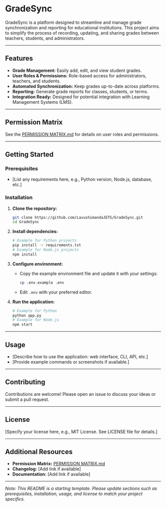 # GradeSync

GradeSync is a platform designed to streamline and manage grade synchronization and reporting for educational institutions. This project aims to simplify the process of recording, updating, and sharing grades between teachers, students, and administrators.

---

## Features

- **Grade Management:** Easily add, edit, and view student grades.
- **User Roles & Permissions:** Role-based access for administrators, teachers, and students.
- **Automated Synchronization:** Keep grades up-to-date across platforms.
- **Reporting:** Generate grade reports for classes, students, or terms.
- **Integration Ready:** Designed for potential integration with Learning Management Systems (LMS).

---

## Permission Matrix

See the [PERMISSION MATRIX.md](./PERMISSION%20MATRIX.md) for details on user roles and permissions.

---

## Getting Started

### Prerequisites

- [List any requirements here, e.g., Python version, Node.js, database, etc.]

### Installation

1. **Clone the repository:**
   ```bash
   git clone https://github.com/LavushimandaJETS/GradeSync.git
   cd GradeSync
   ```

2. **Install dependencies:**
   ```bash
   # Example for Python projects
   pip install -r requirements.txt
   # Example for Node.js projects
   npm install
   ```

3. **Configure environment:**
   - Copy the example environment file and update it with your settings:
     ```bash
     cp .env.example .env
     ```
   - Edit `.env` with your preferred editor.

4. **Run the application:**
   ```bash
   # Example for Python
   python app.py
   # Example for Node.js
   npm start
   ```

---

## Usage

- [Describe how to use the application: web interface, CLI, API, etc.]
- [Provide example commands or screenshots if available.]

---

## Contributing

Contributions are welcome! Please open an issue to discuss your ideas or submit a pull request.

---

## License

[Specify your license here, e.g., MIT License. See LICENSE file for details.]

---

## Additional Resources

- **Permission Matrix:** [PERMISSION MATRIX.md](./PERMISSION%20MATRIX.md)
- **Changelog:** [Add link if available]
- **Documentation:** [Add link if available]

---

*Note: This README is a starting template. Please update sections such as prerequisites, installation, usage, and license to match your project specifics.*
